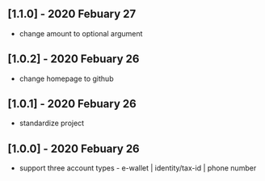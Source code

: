 ## [1.1.0] - 2020 Febuary 27
- change amount to optional argument

## [1.0.2] - 2020 Febuary 26
- change homepage to github

## [1.0.1] - 2020 Febuary 26
- standardize project

## [1.0.0] - 2020 Febuary 26

- support three account types - e-wallet | identity/tax-id | phone number
